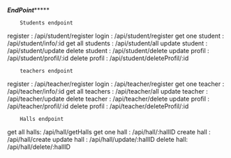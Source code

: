 ***********************EndPoint****************************

        Students endpoint
register : /api/student/register
login    : /api/student/register
get one student : /api/student/info/:id
get all students : /api/student/all
update student : /api/student/update
delete student : /api/student/delete
update profil : /api/student/profil/:id
delete profil : /api/student/deleteProfil/:id

        teachers endpoint
register : /api/teacher/register
login    : /api/teacher/register
get one teacher : /api/teacher/info/:id
get all teachers : /api/teacher/all
update teacher : /api/teacher/update
delete teacher : /api/teacher/delete
update profil : /api/teacher/profil/:id
delete profil : /api/teacher/deleteProfil/:id

        Halls endpoint

get all halls: /api/hall/getHalls
get one hall : /api/hall/:hallID
create hall : /api/hall/create
update hall : /api/hall/update/:hallID
delete hall: /api/hall/delete/:hallID